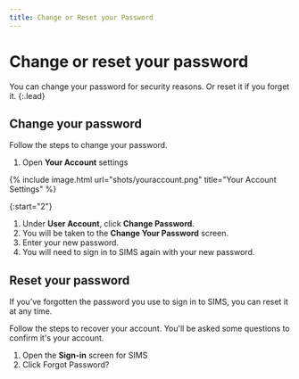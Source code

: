 ```yaml
---
title: Change or Reset your Password
---
```


# Change or reset your password

You can change your password for security reasons. Or reset it if you forget it.
{:.lead}

## Change your password

Follow the steps to change your password.

1. Open **Your Account** settings

 {% include image.html url="shots/youraccount.png" title="Your Account Settings" %}

{:start="2"}

1. Under **User Account**, click **Change Password**.
1. You will be taken to the **Change Your Password** screen.
1. Enter your new password.
1. You will need to sign in to SIMS again with your new password.

## Reset your password

If you’ve forgotten the password you use to sign in to SIMS, you can reset it at any time.

Follow the steps to recover your account. You'll be asked some questions to confirm it's your account.

1. Open the **Sign-in** screen for SIMS
1. Click Forgot Password?